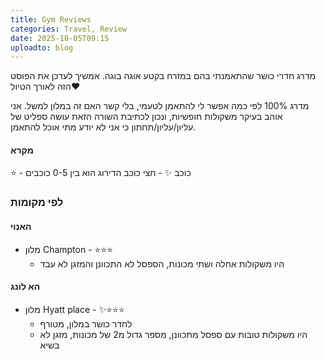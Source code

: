 ```yaml
---
title: Gym Reviews
categories: Travel, Review
date: 2025-10-05T09:15
uploadto: blog
---
```

מדרג חדרי כושר שהתאמנתי בהם במזרח בקטע אוגה בוגה. אמשיך לעדכן את הפוסט הזה לאורך הטיול❤️

מדרג 100% לפי כמה אפשר לי להתאמן לטעמי, בלי קשר האם זה במלון למשל. אני אוהב בעיקר משקולות חופשיות, ונכון לכתיבת השורה הזאת עושה ספליט של עליון/עליון/תחתון כי אני לא יודע מתי אוכל להתאמן.
#### מקרא
⭐ - כוכב
✨ - חצי כוכב
הדירוג הוא בין 0-5 כוכבים

### לפי מקומות
#### האנוי
- מלון Champton - ⭐⭐⭐
    - היו משקולות אחלה ושתי מכונות, הספסל לא התכוונן והמזגן לא עבד
#### הא לונג
- מלון Hyatt place - ✨⭐⭐⭐
    - לחדר כושר במלון, מטורף
    - היו משקולות טובות עם ספסל מתכוונן, מספר גדול מ2 של מכונות, מזגן לא בשיא